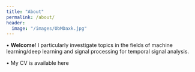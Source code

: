 ```yaml
---
title: "About"
permalink: /about/
header:
  image: "/images/ObMDaxk.jpg"
---
```


•	**Welcome**! I particularly investigate topics in the fields of machine learning/deep learning and signal processing for temporal signal analysis.

•	My CV is available here
